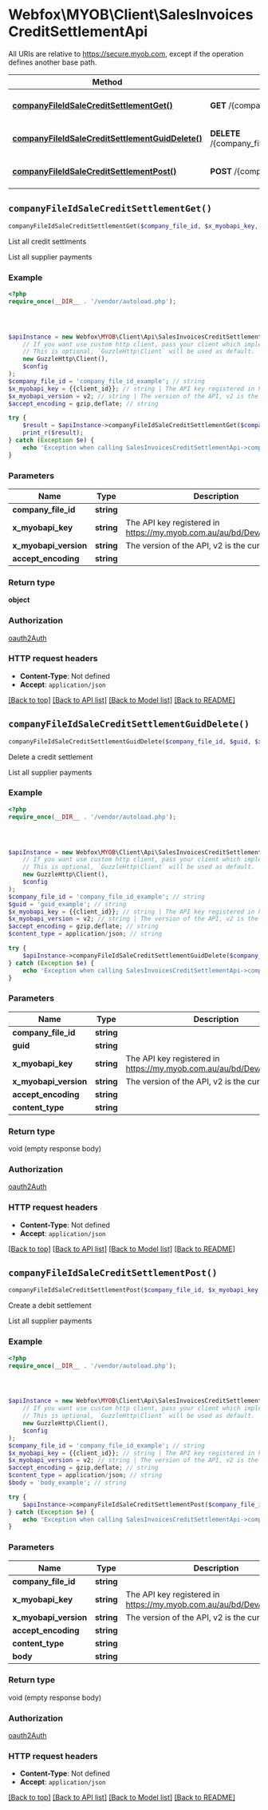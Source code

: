 # Webfox\MYOB\Client\SalesInvoicesCreditSettlementApi

All URIs are relative to https://secure.myob.com, except if the operation defines another base path.

| Method | HTTP request | Description |
| ------------- | ------------- | ------------- |
| [**companyFileIdSaleCreditSettlementGet()**](SalesInvoicesCreditSettlementApi.md#companyFileIdSaleCreditSettlementGet) | **GET** /{company_file_id}/Sale/CreditSettlement | List all credit settlments |
| [**companyFileIdSaleCreditSettlementGuidDelete()**](SalesInvoicesCreditSettlementApi.md#companyFileIdSaleCreditSettlementGuidDelete) | **DELETE** /{company_file_id}/Sale/CreditSettlement/{guid} | Delete a credit settlement |
| [**companyFileIdSaleCreditSettlementPost()**](SalesInvoicesCreditSettlementApi.md#companyFileIdSaleCreditSettlementPost) | **POST** /{company_file_id}/Sale/CreditSettlement | Create a debit settlement |


## `companyFileIdSaleCreditSettlementGet()`

```php
companyFileIdSaleCreditSettlementGet($company_file_id, $x_myobapi_key, $x_myobapi_version, $accept_encoding): object
```

List all credit settlments

List all supplier payments

### Example

```php
<?php
require_once(__DIR__ . '/vendor/autoload.php');




$apiInstance = new Webfox\MYOB\Client\Api\SalesInvoicesCreditSettlementApi(
    // If you want use custom http client, pass your client which implements `GuzzleHttp\ClientInterface`.
    // This is optional, `GuzzleHttp\Client` will be used as default.
    new GuzzleHttp\Client(),
    $config
);
$company_file_id = 'company_file_id_example'; // string
$x_myobapi_key = {{client_id}}; // string | The API key registered in https://my.myob.com.au/au/bd/DevAppList.aspx
$x_myobapi_version = v2; // string | The version of the API, v2 is the current version
$accept_encoding = gzip,deflate; // string

try {
    $result = $apiInstance->companyFileIdSaleCreditSettlementGet($company_file_id, $x_myobapi_key, $x_myobapi_version, $accept_encoding);
    print_r($result);
} catch (Exception $e) {
    echo 'Exception when calling SalesInvoicesCreditSettlementApi->companyFileIdSaleCreditSettlementGet: ', $e->getMessage(), PHP_EOL;
}
```

### Parameters

| Name | Type | Description  | Notes |
| ------------- | ------------- | ------------- | ------------- |
| **company_file_id** | **string**|  | |
| **x_myobapi_key** | **string**| The API key registered in https://my.myob.com.au/au/bd/DevAppList.aspx | [optional] |
| **x_myobapi_version** | **string**| The version of the API, v2 is the current version | [optional] |
| **accept_encoding** | **string**|  | [optional] |

### Return type

**object**

### Authorization

[oauth2Auth](../../README.md#oauth2Auth)

### HTTP request headers

- **Content-Type**: Not defined
- **Accept**: `application/json`

[[Back to top]](#) [[Back to API list]](../../README.md#endpoints)
[[Back to Model list]](../../README.md#models)
[[Back to README]](../../README.md)

## `companyFileIdSaleCreditSettlementGuidDelete()`

```php
companyFileIdSaleCreditSettlementGuidDelete($company_file_id, $guid, $x_myobapi_key, $x_myobapi_version, $accept_encoding, $content_type)
```

Delete a credit settlement

List all supplier payments

### Example

```php
<?php
require_once(__DIR__ . '/vendor/autoload.php');




$apiInstance = new Webfox\MYOB\Client\Api\SalesInvoicesCreditSettlementApi(
    // If you want use custom http client, pass your client which implements `GuzzleHttp\ClientInterface`.
    // This is optional, `GuzzleHttp\Client` will be used as default.
    new GuzzleHttp\Client(),
    $config
);
$company_file_id = 'company_file_id_example'; // string
$guid = 'guid_example'; // string
$x_myobapi_key = {{client_id}}; // string | The API key registered in https://my.myob.com.au/au/bd/DevAppList.aspx
$x_myobapi_version = v2; // string | The version of the API, v2 is the current version
$accept_encoding = gzip,deflate; // string
$content_type = application/json; // string

try {
    $apiInstance->companyFileIdSaleCreditSettlementGuidDelete($company_file_id, $guid, $x_myobapi_key, $x_myobapi_version, $accept_encoding, $content_type);
} catch (Exception $e) {
    echo 'Exception when calling SalesInvoicesCreditSettlementApi->companyFileIdSaleCreditSettlementGuidDelete: ', $e->getMessage(), PHP_EOL;
}
```

### Parameters

| Name | Type | Description  | Notes |
| ------------- | ------------- | ------------- | ------------- |
| **company_file_id** | **string**|  | |
| **guid** | **string**|  | |
| **x_myobapi_key** | **string**| The API key registered in https://my.myob.com.au/au/bd/DevAppList.aspx | [optional] |
| **x_myobapi_version** | **string**| The version of the API, v2 is the current version | [optional] |
| **accept_encoding** | **string**|  | [optional] |
| **content_type** | **string**|  | [optional] |

### Return type

void (empty response body)

### Authorization

[oauth2Auth](../../README.md#oauth2Auth)

### HTTP request headers

- **Content-Type**: Not defined
- **Accept**: `application/json`

[[Back to top]](#) [[Back to API list]](../../README.md#endpoints)
[[Back to Model list]](../../README.md#models)
[[Back to README]](../../README.md)

## `companyFileIdSaleCreditSettlementPost()`

```php
companyFileIdSaleCreditSettlementPost($company_file_id, $x_myobapi_key, $x_myobapi_version, $accept_encoding, $content_type, $body)
```

Create a debit settlement

List all supplier payments

### Example

```php
<?php
require_once(__DIR__ . '/vendor/autoload.php');




$apiInstance = new Webfox\MYOB\Client\Api\SalesInvoicesCreditSettlementApi(
    // If you want use custom http client, pass your client which implements `GuzzleHttp\ClientInterface`.
    // This is optional, `GuzzleHttp\Client` will be used as default.
    new GuzzleHttp\Client(),
    $config
);
$company_file_id = 'company_file_id_example'; // string
$x_myobapi_key = {{client_id}}; // string | The API key registered in https://my.myob.com.au/au/bd/DevAppList.aspx
$x_myobapi_version = v2; // string | The version of the API, v2 is the current version
$accept_encoding = gzip,deflate; // string
$content_type = application/json; // string
$body = 'body_example'; // string

try {
    $apiInstance->companyFileIdSaleCreditSettlementPost($company_file_id, $x_myobapi_key, $x_myobapi_version, $accept_encoding, $content_type, $body);
} catch (Exception $e) {
    echo 'Exception when calling SalesInvoicesCreditSettlementApi->companyFileIdSaleCreditSettlementPost: ', $e->getMessage(), PHP_EOL;
}
```

### Parameters

| Name | Type | Description  | Notes |
| ------------- | ------------- | ------------- | ------------- |
| **company_file_id** | **string**|  | |
| **x_myobapi_key** | **string**| The API key registered in https://my.myob.com.au/au/bd/DevAppList.aspx | [optional] |
| **x_myobapi_version** | **string**| The version of the API, v2 is the current version | [optional] |
| **accept_encoding** | **string**|  | [optional] |
| **content_type** | **string**|  | [optional] |
| **body** | **string**|  | [optional] |

### Return type

void (empty response body)

### Authorization

[oauth2Auth](../../README.md#oauth2Auth)

### HTTP request headers

- **Content-Type**: Not defined
- **Accept**: `application/json`

[[Back to top]](#) [[Back to API list]](../../README.md#endpoints)
[[Back to Model list]](../../README.md#models)
[[Back to README]](../../README.md)
